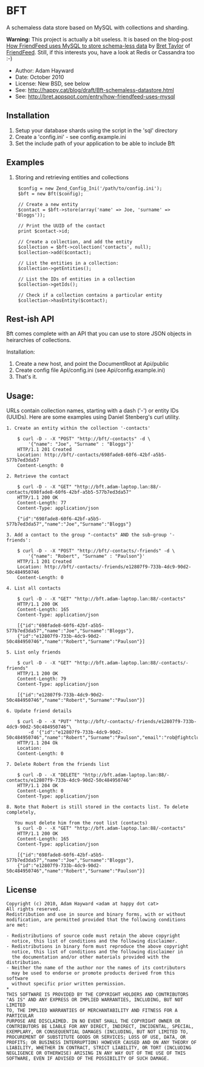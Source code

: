 BFT
===

A schemaless data store based on MySQL with collections and sharding.

**Warning:** This project is actually a bit useless. It is based on the 
blog-post [How FriendFeed uses MySQL to store schema-less data](http://backchannel.org/blog/friendfeed-schemaless-mysql)
by [Bret Taylor](http://backchannel.org/) of [FriendFeed](http://friendfeed.com/).
Still, if this interests you, have a look at Redis or Cassandra too :-)

* Author:     Adam Hayward <adam at happy dot cat>
* Date:       October 2010
* License:    New BSD, see below
* See:        http://happy.cat/blog/draft/Bft-schemaless-datastore.html
* See:        http://bret.appspot.com/entry/how-friendfeed-uses-mysql

Installation
------------

1. Setup your database shards using the script in the 'sql' directory
2. Create a 'config.ini' - see config.example.ini
3. Set the include path of your application to be able to include Bft

Examples
--------

1. Storing and retrieving entities and collections
    
        $config = new Zend_Config_Ini('/path/to/config.ini');
        $bft = new Bft($config);

        // Create a new entity
        $contact = $bft->store(array('name' => Joe, 'surname' => 'Bloggs'));

        // Print the UUID of the contact
        print $contact->id;

        // Create a collection, and add the entity
        $collection = $bft->collection('contacts', null);
        $collection->add($contact);

        // List the entities in a collection:
        $collection->getEntities();

        // List the IDs of entities in a collection
        $collection->getIds();

        // Check if a collection contains a particular entity
        $collection->hasEntity($contact);

Rest-ish API
------------

Bft comes complete with an API that you can use to store JSON objects in heirarchies of collections.

Installation:

1. Create a new host, and point the DocumentRoot at Api/public
2. Create config file Api/config.ini (see Api/config.example.ini)
3. That's it.

Usage:
------

   URLs contain collection names, starting with a dash ('-') or entity
   IDs (UUIDs). Here are some examples using Daniel Stenberg's curl utility.

    1. Create an entity within the collection '-contacts'

        $ curl -D - -X "POST" "http://bft/-contacts" -d \
            '{"name": "Joe", "Surname" : "Bloggs"}'
        HTTP/1.1 201 Created
        Location: http://bft/-contacts/698fade8-60f6-42bf-a5b5-577b7ed3da57
        Content-Length: 0
    
    2. Retrieve the contact

        $ curl -D - -X "GET" "http://bft.adam-laptop.lan:88/-contacts/698fade8-60f6-42bf-a5b5-577b7ed3da57"
        HTTP/1.1 200 OK
        Content-Length: 77
        Content-Type: application/json

        {"id":"698fade8-60f6-42bf-a5b5-577b7ed3da57","name":"Joe","Surname":"Bloggs"}

    3. Add a contact to the group "-contacts" AND the sub-group '-friends':

        $ curl -D - -X "POST" "http://bft/-contacts/-friends" -d \
            '{"name": "Robert", "Surname" : "Paulson"}'
        HTTP/1.1 201 Created
        Location: http://bft/-contacts/-friends/e12807f9-733b-4dc9-90d2-50c484950746
        Content-Length: 0

    4. List all contacts

        $ curl -D - -X "GET" "http://bft.adam-laptop.lan:88/-contacts"
        HTTP/1.1 200 OK
        Content-Length: 165
        Content-Type: application/json
        
        [{"id":"698fade8-60f6-42bf-a5b5-577b7ed3da57","name":"Joe","Surname":"Bloggs"},
        {"id":"e12807f9-733b-4dc9-90d2-50c484950746","name":"Robert","Surname":"Paulson"}]

    5. List only friends

        $ curl -D - -X "GET" "http://bft.adam-laptop.lan:88/-contacts/-friends"
        HTTP/1.1 200 OK
        Content-Length: 79
        Content-Type: application/json
        
        [{"id":"e12807f9-733b-4dc9-90d2-50c484950746","name":"Robert","Surname":"Paulson"}]

    6. Update friend details

        $ curl -D - -X "PUT" "http://bft/-contacts/-friends/e12807f9-733b-4dc9-90d2-50c484950746"\
            -d '{"id":"e12807f9-733b-4dc9-90d2-50c484950746","name":"Robert","Surname":"Paulson","email":"rob@fightclub.org"}
        HTTP/1.1 204 Ok
        Location: 
        Content-Length: 0

    7. Delete Robert from the friends list

        $ curl -D - -X "DELETE" "http://bft.adam-laptop.lan:88/-contacts/e12807f9-733b-4dc9-90d2-50c484950746"
        HTTP/1.1 204 OK
        Content-Length: 0
        Content-Type: application/json
    
    8. Note that Robert is still stored in the contacts list. To delete completely,

       You must delete him from the root list (contacts)
        $ curl -D - -X "GET" "http://bft.adam-laptop.lan:88/-contacts"
        HTTP/1.1 200 OK
        Content-Length: 165
        Content-Type: application/json
        
        [{"id":"698fade8-60f6-42bf-a5b5-577b7ed3da57","name":"Joe","Surname":"Bloggs"},
        {"id":"e12807f9-733b-4dc9-90d2-50c484950746","name":"Robert","Surname":"Paulson"}]
       
License
-------

    Copyright (c) 2010, Adam Hayward <adam at happy dot cat>
    All rights reserved.
    Redistribution and use in source and binary forms, with or without 
    modification, are permitted provided that the following conditions 
    are met:

    - Redistributions of source code must retain the above copyright 
      notice, this list of conditions and the following disclaimer.
    - Redistributions in binary form must reproduce the above copyright 
      notice, this list of conditions and the following disclaimer in 
      the documentation and/or other materials provided with the distribution.
    - Neither the name of the author nor the names of its contributors
      may be used to endorse or promote products derived from this software 
      without specific prior written permission.
    *
    THIS SOFTWARE IS PROVIDED BY THE COPYRIGHT HOLDERS AND CONTRIBUTORS 
    "AS IS" AND ANY EXPRESS OR IMPLIED WARRANTIES, INCLUDING, BUT NOT LIMITED 
    TO, THE IMPLIED WARRANTIES OF MERCHANTABILITY AND FITNESS FOR A PARTICULAR
    PURPOSE ARE DISCLAIMED. IN NO EVENT SHALL THE COPYRIGHT OWNER OR 
    CONTRIBUTORS BE LIABLE FOR ANY DIRECT, INDIRECT, INCIDENTAL, SPECIAL, 
    EXEMPLARY, OR CONSEQUENTIAL DAMAGES (INCLUDING, BUT NOT LIMITED TO, 
    PROCUREMENT OF SUBSTITUTE GOODS OR SERVICES; LOSS OF USE, DATA, OR 
    PROFITS; OR BUSINESS INTERRUPTION) HOWEVER CAUSED AND ON ANY THEORY OF 
    LIABILITY, WHETHER IN CONTRACT, STRICT LIABILITY, OR TORT (INCLUDING 
    NEGLIGENCE OR OTHERWISE) ARISING IN ANY WAY OUT OF THE USE OF THIS 
    SOFTWARE, EVEN IF ADVISED OF THE POSSIBILITY OF SUCH DAMAGE.


